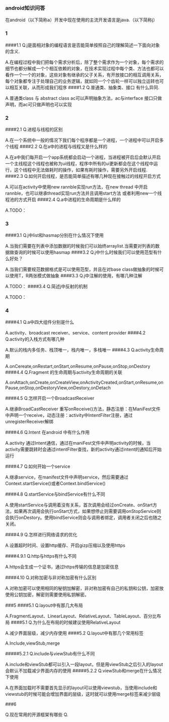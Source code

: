 ### android知识问答
在android（以下简称a）开发中现在使用的主流开发语言是java.（以下简称j）
### 1
####1.1
Q.j是面相对象的编程语言是否能简单按照自己的理解简述一下面向对象的含义.

A.在编程过程中我们把每个需求分析后，除了整个需求作为一个对象，每个需求的细节也都分解成一个个相互依赖的对象，在技术实现过程中每个类、方法也都可以看作一个一个的对象，这些对象有继承的父子关系，有开放接口的相互调用关系，每个对象都专注于处理自己的业务逻辑，就如同一个个齿轮一样可以独立运转也可以相互关联，从而形成我们程序
####1.2
Q.普通类、抽象类、接口 有什么异同.

A.普通类class 与 abstract class ac可以声明抽象方法，ac与interface 接口只做声明，而ac可只做声明也可以实现
### 2
####2.1
Q.进程与线程的区别

A.在一个系统中一般的情况下我们每个程序都是一个进程，一个进程中可以开启多个线程
####2.2
Q.在a中的进程与线程又是什么样的

A.在a中我们每开启一个app系统都会启动一个进程，当进程被开启后会默认开启一个主线程这个线程也被称为ui线程，程序中所有的ui更新都会在这个线程中运行，这个线程中无法做耗时的操作，如果有耗时操作，需要另外开启线程.
####2.3
Q.如何开启线程，是否能简单描述有哪几种现在接触过的线程开启方式

A.可以在activity中使用new rannble实现run方法，在new thread 中开启rannble，也可以继承thread实现run方法并且调用start方法
或者利用new一个线程池的方式开启
####2.4
Q.a中进程的生命周期是什么样的

A.TODO：
### 3
####3.1
Q.j中list和hasmap分别在什么情况下使用

A.当我们需要在列表中添加数据的时候我们可以始终arraylist.当需要对列表的数据做查询的时候可以使用hasmap
####3.2
Q.j中什么时候我们可以使用范型有什么好处？

A.当我们需要规范数据格式是可以使用范型，并且在对base class做抽象的时候可以使用T，R两张模式做抽象
####3.3
Q.j中注解的使用，有哪几种注解

A.TODO：
####3.4
Q.简述j中反射的机制

A.TODO：
### 4
####4.1
Q.a中四大组件分别是什么

A.activity、broadcast receiver、service、content provider
####4.2
Q.activity的入栈方式有哪几种

A.默认的栈内多任务、栈顶唯一，栈内唯一，多栈唯一
####4.3
Q.activity生命周期

A.onCereate,onRestart,onStart,onResume,onPause,onStop,onDestory
####4.4
Q.Fragment 的生命周期与activity生命周期的关联

A.onAttach,onCreate,onCreateView,onActivityCreated,onStart,onResume,onPause,onStop,onDestoryView,onDestory,onDetach

####4.5
Q.怎样开启一个BroadcastReceiver

A.继承BroadCastReceiver 重写onReceive()方法，静态注册：在ManiFest文件中声明一个receive，动态注册：activity中IntentFilter注册，通过unregisterReceiver解绑

####4.6
Q.Intent 在android 中有什么作用

A.activity 通过Intent通信，通过在maniFest文件中声明activity的时候，当activity需要跳转时会通过intentFilter查找，新的activity通过intent的通知后开始运行

####4.7
Q.如何开始一个service

A.继承service，在manifest文件中声明service，然后需要通过Context.startService()或者Context.bindService()

####4.8 
Q.startService与bindService有什么不同

A.使用startService与调用着没有关系，首次调用会经过onCreate、onStart方法，如果再次调用会执行onStart方式，如果想停止则需要调用onStopService则会执行onDestory。使用bindService则会与调用者绑定，调用者关闭之后也随之关闭。

####4.9
Q.怎样进行网络请求的优化

A.设置超时时间、设置http缓存、开启gizp压缩以及使用https

####4.9.1
Q.http与https有什么不同

A.https会生成一个证书，通过https传输的信息是加密信息

####4.10
Q.对称加密与非对称加密有什么区别

A.对称加密可以使用相同的秘钥加解密，非对称加密有自己的私钥和公钥，加密放使用公钥加密，解密则需要使用私钥解密。

###5
####5.1
Q.layout中有那几大布局

A.FragmentLayout、LinearLayout、RelativeLayout、TableLayout、百分比布局
####5.1
Q.为什么在布局的时候建议使用RelativeLayout

A.减少界面层级，减少内存使用
####5.2
Q.layout中有那几个常用标签

A.Include,viewStub,merge

#####5.2.1
Q.include与viewStub有什么不同

A.include和viewStub都可以引入一段layout，但是用viewStub之后引入的layout会默认不加载减少界面内存的使用
#####5.2.2
Q.viewStub和merge在什么情况下使用

A.在界面加载时不需要首先显示的layout可以使用viewstub，当使用include和viewstub的时候可能会增加界面的层级，这时就可以使用merge标签来减少层级

###6

Q.现在常用的开源框架有哪些
Q.
